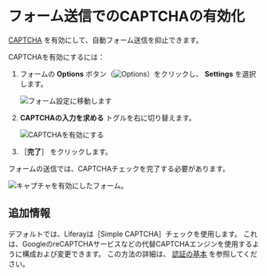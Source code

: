 # フォーム送信でのCAPTCHAの有効化

[CAPTCHA](https://en.wikipedia.org/wiki/CAPTCHA) を有効にして、自動フォーム送信を抑止できます。

CAPTCHAを有効にするには：

1. フォームの **Options** ボタン（![Options](../../../images/icon-actions.png)）をクリックし、 **Settings** を選択します。

    ![フォーム設定に移動します](./enabling-captcha-on-form-submissions/images/01.png)

1. **CAPTCHAの入力を求める** トグルを右に切り替えます。

    ![CAPTCHAを有効にする](./enabling-captcha-on-form-submissions/images/02.png)

1. ［**完了**］ をクリックします。

フォームの送信では、CAPTCHAチェックを完了する必要があります。

![キャプチャを有効にしたフォーム。](./enabling-captcha-on-form-submissions/images/03.png)

<a name="additional-information" />

## 追加情報

デフォルトでは、Liferayは［Simple CAPTCHA］チェックを使用します。 これは、GoogleのreCAPTCHAサービスなどの代替CAPTCHAエンジンを使用するように構成および変更できます。 この方法の詳細は、 [認証の基本](../../../installation-and-upgrades/securing-liferay/authentication-basics.md#configuring-captcha-or-recaptcha) を参照してください。
